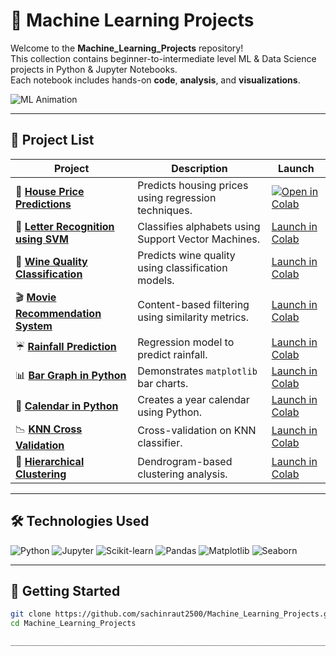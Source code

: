 # 🤖 Machine Learning Projects

Welcome to the **Machine_Learning_Projects** repository!  
This collection contains beginner-to-intermediate level ML & Data Science projects in Python & Jupyter Notebooks.  
Each notebook includes hands-on **code**, **analysis**, and **visualizations**.

![ML Animation](https://media.giphy.com/media/26tn33aiTi1jkl6H6/giphy.gif)

---

## 📁 Project List

| Project | Description | Launch |
|--------|-------------|--------|
| 🔢 **[House Price Predictions](House_Price_Predictions.ipynb)** | Predicts housing prices using regression techniques. | [![Open in Colab](https://colab.research.google.com/assets/colab-badge.svg)](https://github.com/sachinraut2500/Machine_Learning_Projects/blob/main/House_Price_Predictions.ipynb) |
| 🔡 **[Letter Recognition using SVM](Letter_Recognition_using_SVM.ipynb)** | Classifies alphabets using Support Vector Machines. | [Launch in Colab](https://github.com/sachinraut2500/Machine_Learning_Projects/blob/main/Letter_Recognition_using_SVM.ipynb) |
| 🍷 **[Wine Quality Classification](Wine_Quality_Classification.ipynb)** | Predicts wine quality using classification models. | [Launch in Colab](https://github.com/sachinraut2500/Machine_Learning_Projects/blob/main/Wine_Quality_Classification.ipynb) |
| 🎬 **[Movie Recommendation System](Movie_Recommendation_System.ipynb)** | Content-based filtering using similarity metrics. | [Launch in Colab](https://github.com/sachinraut2500/Machine_Learning_Projects/blob/main/Movie_Recommendation_System.ipynb) |
| ☔ **[Rainfall Prediction](Rainfall_prediction.ipynb)** | Regression model to predict rainfall. | [Launch in Colab](https://github.com/sachinraut2500/Machine_Learning_Projects/blob/main/Rainfall_prediction.ipynb) |
| 📊 **[Bar Graph in Python](Bar_Graph_in_Python.ipynb)** | Demonstrates `matplotlib` bar charts. | [Launch in Colab](https://github.com/sachinraut2500/Machine_Learning_Projects/blob/main/Bar_Graph_in_Python.ipynb) |
| 📅 **[Calendar in Python](Calender_in_Python%20(1).ipynb)** | Creates a year calendar using Python. | [Launch in Colab](https://github.com/sachinraut2500/Machine_Learning_Projects/blob/main/Calender_in_Python%20(1).ipynb) |
| 📉 **[KNN Cross Validation](KNN_Cross_Validation.ipynb)** | Cross-validation on KNN classifier. | [Launch in Colab](https://github.com/sachinraut2500/Machine_Learning_Projects/blob/main/KNN_Cross_Validation.ipynb) |
| 🧬 **[Hierarchical Clustering](hierarchial_clustering.ipynb)** | Dendrogram-based clustering analysis. | [Launch in Colab](https://github.com/sachinraut2500/Machine_Learning_Projects/blob/main/hierarchial_clustering.ipynb) |

---

## 🛠 Technologies Used

![Python](https://img.shields.io/badge/Python-3670A0?style=for-the-badge&logo=python&logoColor=ffdd54)
![Jupyter](https://img.shields.io/badge/Jupyter-F37626.svg?style=for-the-badge&logo=Jupyter&logoColor=white)
![Scikit-learn](https://img.shields.io/badge/scikit--learn-F7931E?style=for-the-badge&logo=scikit-learn&logoColor=white)
![Pandas](https://img.shields.io/badge/pandas-150458?style=for-the-badge&logo=pandas)
![Matplotlib](https://img.shields.io/badge/Matplotlib-20232A?style=for-the-badge&logo=matplotlib&logoColor=white)
![Seaborn](https://img.shields.io/badge/Seaborn-Blue?style=for-the-badge)

---

## 🚀 Getting Started

```bash
git clone https://github.com/sachinraut2500/Machine_Learning_Projects.git
cd Machine_Learning_Projects

________________________________________________________________________________________
